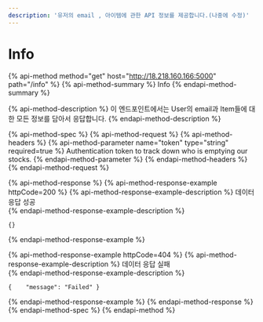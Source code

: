 ```yaml
---
description: '유저의 email , 아이템에 관한 API 정보를 제공합니다.(나중에 수정)'
---
```


# Info

{% api-method method="get" host="http://18.218.160.166:5000" path="/info" %}
{% api-method-summary %}
Info
{% endapi-method-summary %}

{% api-method-description %}
 이 엔드포인트에서는 User의 email과 Item들에 대한 모든 정보를 담아서 응답합니다.
{% endapi-method-description %}

{% api-method-spec %}
{% api-method-request %}
{% api-method-headers %}
{% api-method-parameter name="token" type="string" required=true %}
Authentication token to track down who is emptying our stocks.
{% endapi-method-parameter %}
{% endapi-method-headers %}
{% endapi-method-request %}

{% api-method-response %}
{% api-method-response-example httpCode=200 %}
{% api-method-response-example-description %}
 데이터 응답 성공   
{% endapi-method-response-example-description %}

```
{}
```
{% endapi-method-response-example %}

{% api-method-response-example httpCode=404 %}
{% api-method-response-example-description %}
 데이터 응답 실패   
{% endapi-method-response-example-description %}

```
{    "message": "Failed" }
```
{% endapi-method-response-example %}
{% endapi-method-response %}
{% endapi-method-spec %}
{% endapi-method %}



